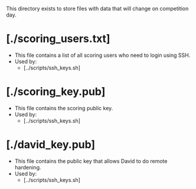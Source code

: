 This directory exists to store files with data that will change on competition day.

# [./scoring_users.txt]
- This file contains a list of all scoring users who need to login using SSH.
- Used by:
  - [../scripts/ssh_keys.sh]
# [./scoring_key.pub]
- This file contains the scoring public key.
- Used by:
  - [../scripts/ssh_keys.sh]
# [./david_key.pub]
- This file contains the public key that allows David to do remote hardening.
- Used by:
  - [../scripts/ssh_keys.sh]
